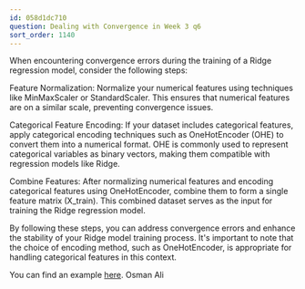 ```yaml
---
id: 058d1dc710
question: Dealing with Convergence in Week 3 q6
sort_order: 1140
---
```


When encountering convergence errors during the training of a Ridge regression model, consider the following steps:

Feature Normalization: Normalize your numerical features using techniques like MinMaxScaler or StandardScaler. This ensures that numerical features are on a similar scale, preventing convergence issues.

Categorical Feature Encoding: If your dataset includes categorical features, apply categorical encoding techniques such as OneHotEncoder (OHE) to convert them into a numerical format. OHE is commonly used to represent categorical variables as binary vectors, making them compatible with regression models like Ridge.

Combine Features: After normalizing numerical features and encoding categorical features using OneHotEncoder, combine them to form a single feature matrix (X_train). This combined dataset serves as the input for training the Ridge regression model.

By following these steps, you can address convergence errors and enhance the stability of your Ridge model training process. It's important to note that the choice of encoding method, such as OneHotEncoder, is appropriate for handling categorical features in this context.

You can find an example [here](https://github.com/DataTalksClub/machine-learning-zoomcamp/blob/master/03-classification/notebook-scaling-ohe.ipynb). Osman Ali

